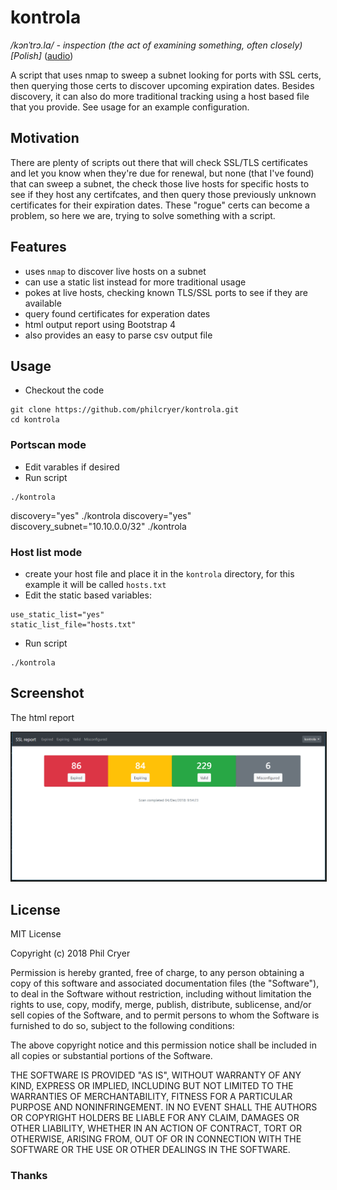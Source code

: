 # kontrola

_/kɔnˈtrɔ.la/ - inspection (the act of examining something, often closely) [Polish]_ (<a href="https://commons.wikimedia.org/wiki/File:Pl-kontrola.ogg?embedplayer=yes">audio</a>) 

A script that uses nmap to sweep a subnet looking for ports with SSL certs, then querying those certs to discover upcoming expiration dates. Besides discovery, it can also do more traditional tracking using a host based file that you provide. See usage for an example configuration.

## Motivation

There are plenty of scripts out there that will check SSL/TLS certificates and let you know when they're due for renewal, but none (that I've found) that can sweep a subnet, the check those live hosts for specific hosts to see if they host any certifcates, and then query those previously unknown certificates for their expiration dates. These "rogue" certs can become a problem, so here we are, trying to solve something with a script.

## Features

* uses `nmap` to discover live hosts on a subnet
* can use a static list instead for more traditional usage
* pokes at live hosts, checking known TLS/SSL ports to see if they are available
* query found certificates for experation dates
* html output report using Bootstrap 4
* also provides an easy to parse csv output file

## Usage

* Checkout the code
```
git clone https://github.com/philcryer/kontrola.git
cd kontrola
```

### Portscan mode

* Edit varables if desired
* Run script

```
./kontrola
```

discovery="yes" ./kontrola 
discovery="yes" discovery_subnet="10.10.0.0/32" ./kontrola 

### Host list mode

* create your host file and place it in the `kontrola` directory, for this example it will be called `hosts.txt`
* Edit the static based variables:

```
use_static_list="yes"
static_list_file="hosts.txt"
```

* Run script

```
./kontrola
```

## Screenshot

The html report

<div align="center"><img src="src/screenshot.png" border="1" alt="Screenshot"></div>

## License

MIT License

Copyright (c) 2018 Phil Cryer

Permission is hereby granted, free of charge, to any person obtaining a copy
of this software and associated documentation files (the "Software"), to deal
in the Software without restriction, including without limitation the rights
to use, copy, modify, merge, publish, distribute, sublicense, and/or sell
copies of the Software, and to permit persons to whom the Software is
furnished to do so, subject to the following conditions:

The above copyright notice and this permission notice shall be included in all
copies or substantial portions of the Software.

THE SOFTWARE IS PROVIDED "AS IS", WITHOUT WARRANTY OF ANY KIND, EXPRESS OR
IMPLIED, INCLUDING BUT NOT LIMITED TO THE WARRANTIES OF MERCHANTABILITY,
FITNESS FOR A PARTICULAR PURPOSE AND NONINFRINGEMENT. IN NO EVENT SHALL THE
AUTHORS OR COPYRIGHT HOLDERS BE LIABLE FOR ANY CLAIM, DAMAGES OR OTHER
LIABILITY, WHETHER IN AN ACTION OF CONTRACT, TORT OR OTHERWISE, ARISING FROM,
OUT OF OR IN CONNECTION WITH THE SOFTWARE OR THE USE OR OTHER DEALINGS IN THE
SOFTWARE.

### Thanks
